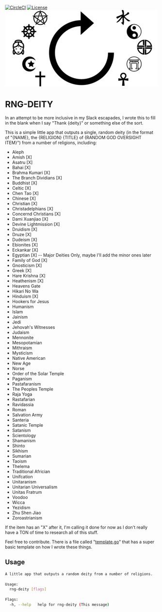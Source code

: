 [![CircleCI](https://circleci.com/gh/j4ng5y/rng-deity/tree/releases%2F2019.06.24.svg?style=svg)](https://circleci.com/gh/j4ng5y/rng-deity/tree/releases%2F2019.06.24)
[![License](https://img.shields.io/github/license/j4ng5y/rng-deity.svg)](https://github.com/j4ng5y/rng-deity/tree/master/LICENSE.txt)
![RNG-DEITY](images/rng-deity.png)

# RNG-DEITY

In an attempt to be more inclusive in my Slack escapades, I wrote this to fill in the blank when I say "Thank {deity}" or something else of the sort.

This is a simple little app that outputs a single, random deity (in the format of "{NAME}, the {RELIGION} {TITLE} of {RANDOM GOD OVERSIGHT ITEM}") from a number of religions, including:

* Aleph
* Amish [X]
* Asatru [X]
* Bahai [X]
* Brahma Kumari [X]
* The Branch Dividians [X]
* Buddhist [X]
* Celtic [X]
* Chen Tao [X]
* Chinese [X]
* Christian [X]
* Christadelphians [X]
* Concernd Christians [X]
* Dami Xuanjiao [X]
* Devine Lightmission [X]
* Druidism [X]
* Druze [X]
* Dudeism [X]
* Ebionites [X]
* Eckankar [X]
* Egyptian [X] -- Major Deities Only, maybe I'll add the minor ones later
* Family of God [X]
* Gnosticism [X]
* Greek [X]
* Hare Krishna [X]
* Heathenism [X]
* Heavens Gate
* Hikari No Wa
* Hinduism [X]
* Hookers for Jesus
* Humanism
* Islam
* Jainism
* Jedi
* Jehovah's Witnesses
* Judaism
* Mennonite
* Mesopotamian
* Mithraism
* Mysticism
* Native American
* New Age
* Norse
* Order of the Solar Temple
* Paganism
* Pastafaranism
* The Peoples Temple
* Raja Yoga
* Rastafarian
* Ravidassia
* Roman
* Salvation Army
* Santeria
* Satanic Temple
* Satanism
* Scientology
* Shamanism
* Shinto
* Sikhism
* Sumarian
* Taoism
* Thelema
* Traditional Africian
* Unifcation
* Unitaranism
* Unitarian Universalism
* Unitas Fratrum
* Voodoo
* Wicca
* Yezidism
* Zhu Shen Jiao
* Zoroastrianism

If the item has an "X" after it, I'm calling it done for now as I don't really have a TON of time to research all of this stuff.

Feel free to contribute. There is a file called "[template.go](https://github.com/j4ng5y/rng-deity/tree/master/deitylib/template.go)" that has a super basic template on how I wrote these things.

## Usage

```bash
A little app that outputs a random deity from a number of religions.

Usage:
  rng-deity [flags]

Flags:
  -h, --help   help for rng-deity (This message)
```
